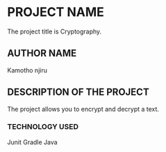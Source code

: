 # PROJECT NAME
The project title is Cryptography.

## AUTHOR NAME
Kamotho njiru

 ## DESCRIPTION OF THE PROJECT
 The project allows you to encrypt and decrypt a text.
 
 ### TECHNOLOGY USED
 Junit
 Gradle
 Java